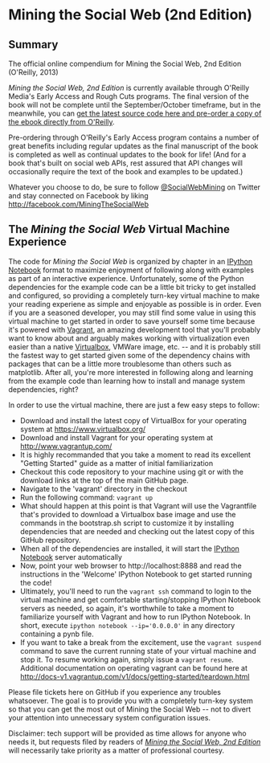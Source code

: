 Mining the Social Web (2nd Edition)
=================================

## Summary

The official online compendium for Mining the Social Web, 2nd Edition (O'Reilly, 2013)

_Mining the Social Web, 2nd Edition_ is currently available through O'Reilly Media's Early Access and Rough Cuts programs. The final version of the book will not be complete until the September/October timeframe, but in the meanwhile, you can [get the latest source code here and pre-order a copy of the ebook directly from O'Reilly](http://oreil.ly/16kGseM).

Pre-ordering through O'Reilly's Early Access program contains a number of great benefits including regular updates as the final manuscript of the book is completed as well as continual updates to the book for life! (And for a book that's built on social web APIs, rest assured that API changes will occasionally require the text of the book and examples to be updated.)

Whatever you choose to do, be sure to follow [@SocialWebMining](http://twitter.com/socialwebmining) on Twitter and stay connected on Facebook by liking http://facebook.com/MiningTheSocialWeb

## The _Mining the Social Web_ Virtual Machine Experience

The code for _Mining the Social Web_ is organized by chapter in an [IPython Notebook](http://ipython.org/notebook.html) format to maximize enjoyment of following along with examples as part of an interactive experience. Unfortunately, some of the Python dependencies for the example code can be a little bit tricky to get installed and configured, so providing a completely turn-key virtual machine to make your reading experiene as simple and enjoyable as possible is in order. Even if you are a seasoned developer, you may still find some value in using this virtual machine to get started in order to save yourself some time because it's powered with [Vagrant](http://vagrantup.com/), an amazing development tool that you'll probably want to know about and arguably makes working with virtualization even easier than a native [Virtualbox](http://www.virtualbox.org/), VMWare image, etc. -- and it is probably still the fastest way to get started given some of the dependency chains with packages that can be a little more troublesome than others such as matplotlib. After all, you're more interested in following along and learning from the example code than learning how to install and manage system dependencies, right?

In order to use the virtual machine, there are just a few easy steps to follow:

* Download and install the latest copy of VirtualBox for your operating system at https://www.virtualbox.org/
* Download and install Vagrant for your operating system at http://www.vagrantup.com/
 * It is highly recommanded that you take a moment to read its excellent "Getting Started" guide as a matter of initial familiarization
* Checkout this code repository to your machine using git or with the download links at the top of the main GitHub page.
* Navigate to the 'vagrant' directory in the checkout
* Run the following command: <code>vagrant up</code>
 * What should happen at this point is that Vagrant will use the Vagrantfile that's provided to download a Virtualbox base image and use the commands in the bootstrap.sh script to customize it by installing dependencies that are needed and checking out the latest copy of this GitHub repository. 
 * When all of the dependencies are installed, it will start the [IPython Notebook](http://ipython.org/notebook.html) server automatically
* Now, point your web browser to http://localhost:8888 and read the instructions in the 'Welcome' IPython Notebook to get started running the code!
 * Ultimately, you'll need to run the <code>vagrant ssh</code> command to login to the virtual machine and get comfortable starting/stopping IPython Notebook servers as needed, so again, it's worthwhile to take a moment to familiarize yourself with Vagrant and how to run IPython Notebook. In short, execute <code>ipython notebook --ip='0.0.0.0'</code> in any directory containing a pynb file.
 * If you want to take a break from the excitement, use the <code>vagrant suspend</code> command to save the current running state of your virtual machine and stop it. To resume working again, simply issue a <code>vagrant resume</code>. Additional documentation on operating vagrant can be found here at http://docs-v1.vagrantup.com/v1/docs/getting-started/teardown.html

Please file tickets here on GitHub if you experience any troubles whatsoever. The goal is to provide you with a completely turn-key system so that you can get the most out of Mining the Social Web -- not to divert your attention into unnecessary system configuration issues. 

Disclaimer: tech support will be provided as time allows for anyone who needs it, but requests filed by readers of [_Mining the Social Web, 2nd Edition_](http://oreil.ly/16kGseM) will necessarily take priority as a matter of professional courtesy.
